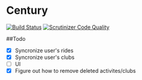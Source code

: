 # Century

[![Build Status](https://travis-ci.org/robcaw/century2.svg?branch=develop)](https://travis-ci.org/robcaw/century2)
[![Scrutinizer Code Quality](https://scrutinizer-ci.com/g/robcaw/century2/badges/quality-score.png?b=develop)](https://scrutinizer-ci.com/g/robcaw/century2/?branch=develop)

##Todo

- [x] Syncronize user's rides
- [x] Syncronize user's clubs
- [ ] UI
- [x] Figure out how to remove deleted activites/clubs